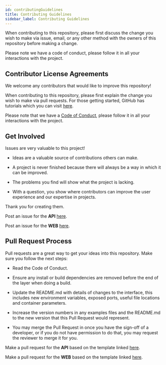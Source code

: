 ```yaml
---
id: contributingGuidelines
title: Contributing Guidelines
sidebar_label: Contributing Guidelines
---
```


When contributing to this repository, please first discuss the change you wish to make via issue, email, or any other method with the owners of this repository before making a change.

Please note we have a code of conduct, please follow it in all your interactions with the project.

## Contributor License Agreements

We welcome any contributors that would like to improve this repository!

When contributing to this repository, please first explain the change you wish to make via pull requests. For those getting started, GitHub has tutorials which you can visit [here](https://docs.github.com/en/free-pro-team@latest/github/collaborating-with-issues-and-pull-requests/creating-a-pull-request).

Please note that we have a [Code of Conduct](https://qaira.github.io/docs/doc1), please follow it in all your interactions with the project.

## Get Involved

Issues are very valuable to this project!

* Ideas are a valuable source of contributions others can make.

* A project is never finished because there will always be a way in which it can be improved.

* The problems you find will show what the project is lacking.

* With a question, you show where contributors can improve the user experience and our expertise in projects.

Thank you for creating them.

Post an issue for the **API** [here](https://github.com/qAIRa/qAIRaMapAPI-OpenSource/issues).

Post an issue for the **WEB** [here](https://github.com/qAIRa/qAIRaMap-OpenSource/issues).

## Pull Request Process

Pull requests are a great way to get your ideas into this repository. Make sure you follow the next steps:

* Read the Code of Conduct.

* Ensure any install or build dependencies are removed before the end of the layer when doing a build.

* Update the README.md with details of changes to the interface, this includes new environment variables, exposed ports, useful file locations and container parameters.

* Increase the version numbers in any examples files and the README.md to the new version that this Pull Request would represent.

* You may merge the Pull Request in once you have the sign-off of a developer, or if you do not have permission to do that, you may request the reviewer to merge it for you.

Make a pull request for the **API** based on the template linked [here](https://github.com/qAIRa/qAIRaMapAPI-OpenSource/blob/master/.github/PULL_REQUEST_TEMPLATE/pull_request_template.md).

Make a pull request for the **WEB** based on the template linked [here](https://github.com/qAIRa/qAIRaMap-OpenSource/blob/master/.github/PULL_REQUEST_TEMPLATE/pull_request_template.md).

